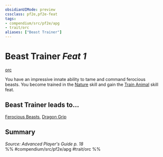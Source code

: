 ```yaml
---
obsidianUIMode: preview
cssclass: pf2e,pf2e-feat
tags:
- compendium/src/pf2e/apg
- trait/orc
aliases: ["Beast Trainer"]
---
```

# Beast Trainer  *Feat 1*  
[orc](/rules/traits/orc.md)  


You have an impressive innate ability to tame and command ferocious beasts. You become trained in the [Nature](/compendium/skills.md#Nature) skill and gain the [Train Animal](/compendium/feats/train-animal.md) skill feat.

## Beast Trainer leads to...

[Ferocious Beasts](/compendium/feats/ferocious-beasts-apg.md), [Dragon Grip](/compendium/feats/dragon-grip-loag.md)

## Summary

*Source: Advanced Player's Guide p. 18*  
%% #compendium/src/pf2e/apg #trait/orc %%
